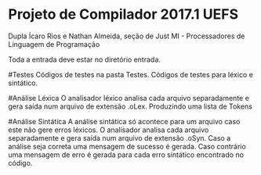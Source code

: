 # Projeto de Compilador 2017.1 UEFS
Dupla Ícaro Rios e Nathan Almeida, seção de Just
MI - Processadores de Linguagem de Programação

Toda a entrada deve estar no diretório entrada.

#Testes
Códigos de testes na pasta Testes. Códigos de testes para léxico e sintático.

#Análise Léxica
O analisador léxico analisa cada arquivo separadamente e gera saída num arquivo de extensão .oLex.
Produzindo uma lista de Tokens

#Análise Sintática
A análise sintática só acontece para um arquivo caso este não gere erros léxicos. 
O analisador analisa cada arquivo separadamente e gera saída num arquivo de extensão .oSyn.
Caso a análise seja correta uma mensagem de sucesso é gerada. Caso contrário uma mensagem de erro é gerada para cada erro sintático encontrado no código.
